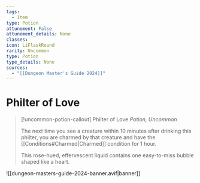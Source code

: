 ```yaml
---
tags:
  - Item
type: Potion
attunement: False
attunement_details: None
classes:
icon: LiFlaskRound
rarity: Uncommon
type: Potion
type_details: None
sources: 
  - "[[Dungeon Master's Guide 2024]]"
---
```

# Philter of Love
>[!uncommon-potion-callout] Philter of Love
>_Potion, Uncommon_
>
>The next time you see a creature within 10 minutes after drinking this philter, you are charmed by that creature and have the [[Conditions#Charmed\|Charmed]] condition for 1 hour.
>
>This rose-hued, effervescent liquid contains one easy-to-miss bubble shaped like a heart.
>


![[dungeon-masters-guide-2024-banner.avif|banner]]